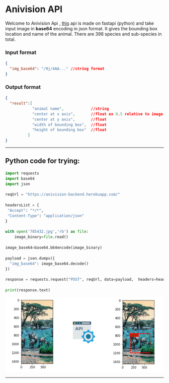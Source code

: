 # Anivision API
Welcome to Anivision Api , [this](https://anivision-backend.herokuapp.com/ "hosted api link") api is made on fastapi (python) and take input image in __base64__ encoding in json format. It gives the bounding box location and name of the animal. There are 398 species and sub-species in total. 

### Input format

```json
{
  "img_base64": "/9j/4AA..." //string format
}
```

### Output format

```json
{
  "result":[
            "animal name",            //string
            "center at x axis",       //float ex 0.5 relative to image
            "center at y axis",       //float 
            "width of bounding box",  //float
            "height of bounding box"  //float
          ]
}
```
---
## Python code for trying:
```python 
import requests
import base64
import json 

reqUrl = "https://anivision-backend.herokuapp.com/"

headersList = {
 "Accept": "*/*",
 "Content-Type": "application/json" 
}

with open('785432.jpg','rb') as file:
    image_binary=file.read()

image_base64=base64.b64encode(image_binary)

payload = json.dumps({
  "img_base64": image_base64.decode()
})

response = requests.request("POST", reqUrl, data=payload,  headers=headersList)

print(response.text)
```
![image](img/image_git.png)

---
